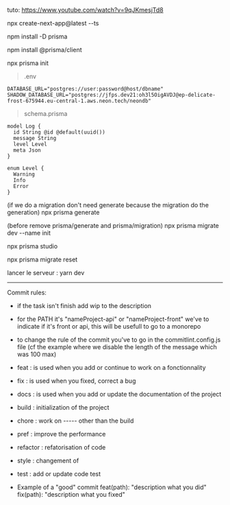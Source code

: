 tuto: https://www.youtube.com/watch?v=9qJKmesjTd8

npx create-next-app@latest --ts

npm install -D prisma

npm install @prisma/client

npx prisma init

> .env

```
DATABASE_URL="postgres://user:password@host/dbname"
SHADOW_DATABASE_URL="postgres://jfps.dev21:oh3l5OigAVDJ@ep-delicate-frost-675944.eu-central-1.aws.neon.tech/neondb"
```

> schema.prisma

```
model Log {
  id String @id @default(uuid())
  message String
  level Level
  meta Json
}

enum Level {
  Warning
  Info
  Error
}
```
(if we do a migration don't need generate because the migration do the generation)
npx prisma generate

(before remove prisma/generate and prisma/migration)
npx prisma migrate dev --name init

npx prisma studio

npx prisma migrate reset

lancer le serveur : yarn dev


---

Commit rules: 
- if the task isn't finish add wip to the description
- for the PATH it's "nameProject-api" or "nameProject-front" we've to indicate if it's front or api, this will be usefull to go to a monorepo
- to change the rule of the commit you've to go in the commitlint.config.js file (cf the example where we disable the length of the message which was 100 max)

- feat : is used when you add or continue to work on a fonctionnality
- fix : is used when you fixed, correct a bug
- docs : is used when you add or update the documentation of the project
- build :  initialization of the project
- chore : work on ----- other than the build
- pref : improve the performance
- refactor :  refatorisation of code
- style :  changement of
- test : add or update code test

- Example of a "good" commit
    feat(path): "description what you did"
    fix(path): "description what you fixed"